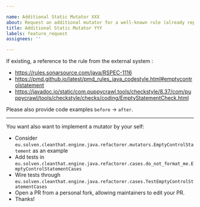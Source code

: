 ```yaml
---

name: Additional Static Mutator XXX
about: Request an additional mutator for a well-known rule (already reported by PMD, CheckStyle, Sonar, etc)
title: Additional Static Mutator YYY
labels: feature_request
assignees: ''

---
```


If existing, a reference to the rule from the external system :

- https://rules.sonarsource.com/java/RSPEC-1116
- https://pmd.github.io/latest/pmd_rules_java_codestyle.html#emptycontrolstatement
- https://javadoc.io/static/com.puppycrawl.tools/checkstyle/8.37/com/puppycrawl/tools/checkstyle/checks/coding/EmptyStatementCheck.html

Please also provide code examples `before` -> `after`.

---

You want also want to implement a mutator by your self:

- Consider `eu.solven.cleanthat.engine.java.refactorer.mutators.EmptyControlStatement` as an example
- Add tests in `eu.solven.cleanthat.engine.java.refactorer.cases.do_not_format_me.EmptyControlStatementCases`
- Wire tests through `eu.solven.cleanthat.engine.java.refactorer.cases.TestEmptyControlStatementCases`
- Open a PR from a personal fork, allowing maintainers to edit your PR.
- Thanks!

